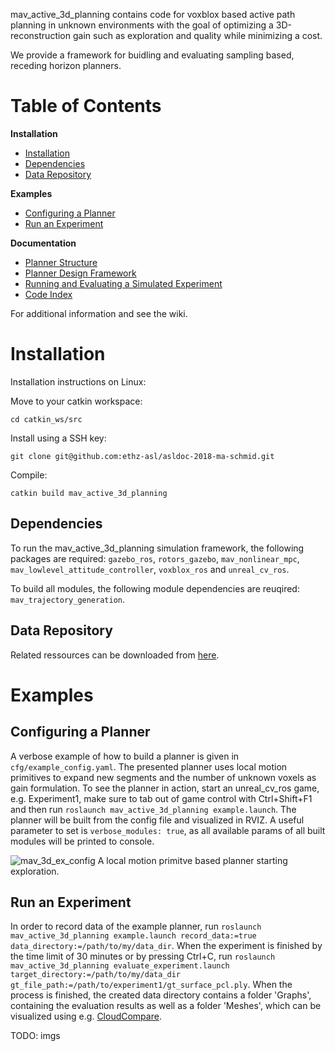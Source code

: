 mav_active_3d_planning contains code for  voxblox based active path planning in unknown environments with the goal of optimizing a 3D-reconstruction gain such as exploration and quality while minimizing a cost. 

We provide a framework for buidling and evaluating sampling based, receding horizon planners.

# Table of Contents
**Installation**
* [Installation](#Installation)
* [Dependencies](#Dependencies)
* [Data Repository](#Data-Repository)

**Examples**
* [Configuring a Planner](#Configuring-a-Planner)
* [Run an Experiment](#Run-an-Experiment)

**Documentation**
* [Planner Structure](https://github.com/ethz-asl/asldoc-2018-ma-schmid/wiki/Planner-Structure)
* [Planner Design Framework](https://github.com/ethz-asl/asldoc-2018-ma-schmid/wiki/Planner-Design-Framework)
* [Running and Evaluating a Simulated Experiment](https://github.com/ethz-asl/asldoc-2018-ma-schmid/wiki/Running-and-Evaluating-a-Simulated-Experiment)
* [Code Index](https://github.com/ethz-asl/asldoc-2018-ma-schmid/wiki/Code-Index)

For additional information and see the wiki.

  
# Installation
Installation instructions on Linux:

Move to your catkin workspace: 
```
cd catkin_ws/src
```
Install using a SSH key: 
```
git clone git@github.com:ethz-asl/asldoc-2018-ma-schmid.git
```
Compile: 
```
catkin build mav_active_3d_planning
```

## Dependencies
To run the mav_active_3d_planning simulation framework, the following packages are required: `gazebo_ros`, `rotors_gazebo`, `mav_nonlinear_mpc`, `mav_lowlevel_attitude_controller`, `voxblox_ros` and `unreal_cv_ros`.

To build all modules, the following module dependencies are reuqired: `mav_trajectory_generation`.

## Data Repository
Related ressources can be downloaded from [here](https://www.polybox.ethz.ch/index.php/s/6vhPDINcISbEogg). 

# Examples
## Configuring a Planner
A verbose example of how to build a planner is given in `cfg/example_config.yaml`. The presented planner uses local motion primitives to expand new segments and the number of unknown voxels as gain formulation. To see the planner in action, start an unreal\_cv\_ros game, e.g. Experiment1, make sure to tab out of game control with Ctrl+Shift+F1 and then run `roslaunch mav_active_3d_planning example.launch`. The planner will be built from the config file and visualized in RVIZ. A useful parameter to set is `verbose_modules: true`, as all available params of all built modules will be printed to console. 

![mav_3d_ex_config](https://user-images.githubusercontent.com/36043993/58561558-aaa84280-8227-11e9-9b89-def052db17a8.png)
A local motion primitve based planner starting exploration.

## Run an Experiment
In order to record data of the example planner, run `roslaunch mav_active_3d_planning example.launch record_data:=true data_directory:=/path/to/my/data_dir`. When the experiment is finished by the time limit of 30 minutes or by pressing Ctrl+C, run 
`roslaunch mav_active_3d_planning evaluate_experiment.launch target_directory:=/path/to/my/data_dir gt_file_path:=/path/to/experiment1/gt_surface_pcl.ply`. When the process is finished, the created data directory contains a folder 'Graphs', containing the evaluation results as well as a folder 'Meshes', which can be visualized using e.g. [CloudCompare](https://www.danielgm.net/cc/). 

TODO: imgs
